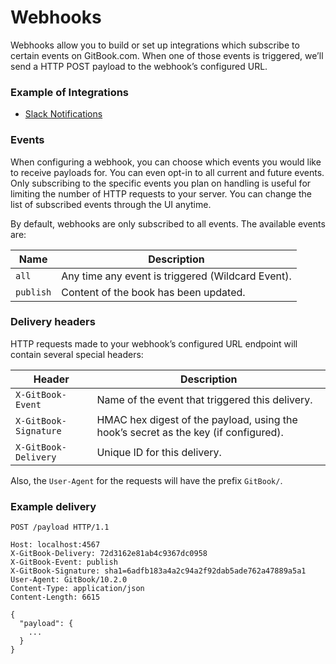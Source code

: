 # Webhooks

Webhooks allow you to build or set up integrations which subscribe to certain events on GitBook.com. When one of those events is triggered, we’ll send a HTTP POST payload to the webhook’s configured URL. 

### Example of Integrations

- [Slack Notifications](https://github.com/GitbookIO/services-slack)

### Events

When configuring a webhook, you can choose which events you would like to receive payloads for. You can even opt-in to all current and future events. Only subscribing to the specific events you plan on handling is useful for limiting the number of HTTP requests to your server. You can change the list of subscribed events through the UI anytime.

By default, webhooks are only subscribed to all events. The available events are:

| Name | Description |
| ---- | ----------- |
| `all` | Any time any event is triggered (Wildcard Event). |
| `publish` | Content of the book has been updated. |

### Delivery headers

HTTP requests made to your webhook’s configured URL endpoint will contain several special headers:

| Header | Description |
| ------ | ----------- |
| `X-GitBook-Event` | Name of the event that triggered this delivery. |
| `X-GitBook-Signature` | HMAC hex digest of the payload, using the hook’s secret as the key (if configured). |
| `X-GitBook-Delivery` | Unique ID for this delivery. |


Also, the `User-Agent` for the requests will have the prefix `GitBook/`.

### Example delivery

```
POST /payload HTTP/1.1

Host: localhost:4567
X-GitBook-Delivery: 72d3162e81ab4c9367dc0958
X-GitBook-Event: publish
X-GitBook-Signature: sha1=6adfb183a4a2c94a2f92dab5ade762a47889a5a1
User-Agent: GitBook/10.2.0
Content-Type: application/json
Content-Length: 6615

{
  "payload": {
    ...
  }
}
```

